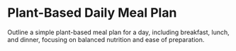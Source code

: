 # Plant-Based Daily Meal Plan

Outline a simple plant-based meal plan for a day, including breakfast, lunch, and dinner, focusing on balanced nutrition and ease of preparation.